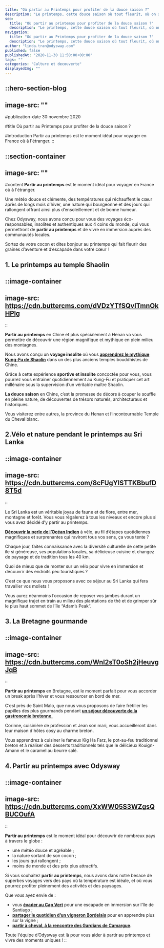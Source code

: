 ```yaml
---
title: "Où partir au Printemps pour profiter de la douce saison ?"
description: "Le printemps, cette douce saison où tout fleurit, où on sort de son cocon, le temps est encore un peu frais mais c’est la promesse des beaux jours qui arrivent."
seo:
  title: "Où partir au printemps pour profiter de la douce saison ?"
  description: "Le printemps, cette douce saison où tout fleurit, où on sort de son cocon, le temps est encore un peu frais, mais c’est la promesse des beaux jours qui arrivent !"
navigation:
  title: "Où partir au Printemps pour profiter de la douce saison ?"
  description: "Le printemps, cette douce saison où tout fleurit, où on sort de son cocon, le temps est encore un peu frais mais c’est la promesse des beaux jours qui arrivent."
author: "linda.tran@odysway.com"
published: false
publishedAt: "2020-11-30 11:50:00+00:00"
tags: ""
categories: "Culture et decouverte"
displayedImg: ""
---
```


::hero-section-blog
---
image-src: ""
---
#publication-date
30 novembre 2020

#title
Où partir au Printemps pour profiter de la douce saison ?

#introduction
Partir au printemps est le moment idéal pour voyager en France où à l'étranger.
::

::section-container
---
image-src: ""
---
#content
**Partir au printemps** est le moment idéal pour voyager en France où à l'étranger.

Une météo douce et clémente, des températures qui réchauffent le cœur après de longs mois d’hiver, une nature qui bourgeonne et des jours qui rallongent offrant ainsi plus d’ensoleillement et de bonne humeur.

Chez Odysway, nous avons conçu pour vous des voyages éco-responsables, insolites et authentiques aux 4 coins du monde, qui vous permettront de **partir au printemps** et de vivre en immersion auprès des communautés locales.

Sortez de votre cocon et dites bonjour au printemps qui fait fleurir des graines d’aventure et d’escapade dans votre cœur !

## **1\. Le printemps au temple Shaolin**

::image-container
---
image-src: https://cdn.buttercms.com/dVDzYTfSQvITmnOkHPlg
---
::

**Partir au printemps** en Chine et plus spécialement à Henan va vous permettre de découvrir une région magnifique et mythique en plein milieu des montagnes.

Nous avons conçu un **voyage insolite** où vous [**apprendrez le mythique Kung-Fu de Shaolin**](https://odysway.com/voyages/kung-fu-temple-shaolin-chine?utm_source=SEO&utm_medium=thematique&utm_campaign=partir_printemps) dans un des plus anciens temples bouddhistes de Chine.

Grâce à cette expérience **sportive et insolite** concoctée pour vous, vous pourrez vous entraîner quotidiennement au Kung-Fu et pratiquer cet art millénaire sous la supervision d’un véritable maître Shaolin. 

**La douce saison** en Chine, c’est la promesse de décors à couper le souffle en pleine nature, de découvertes de trésors naturels, architecturaux et historiques.

Vous visiterez entre autres, la province du Henan et l’incontournable Temple du Cheval blanc.

## 2.Vélo et nature pendant le printemps au Sri Lanka

::image-container
---
image-src: https://cdn.buttercms.com/8cFUgYISTTKBbufD8T5d
---
::

Le Sri Lanka est un véritable joyau de faune et de flore, entre mer, montagne et forêt. Vous vous régalerez à tous les niveaux et encore plus si vous avez décidé d’y partir au printemps.

[**Découvrir la perle de l’Océan Indien**](https://odysway.com/voyages/voyage-velo-sri-lanka?utm_source=SEO&utm_medium=thematique&utm_campaign=partir_printemps) à vélo, au fil d’étapes quotidiennes magnifiques et surprenantes qui raviront tous vos sens, ça vous tente ?

Chaque jour, faites connaissance avec la diversité culturelle de cette petite île si généreuse, ses populations locales, sa délicieuse cuisine et changez de paysage et de tradition tous les 40 km.

Quoi de mieux que de monter sur un vélo pour vivre en immersion et découvrir des endroits peu touristiques ?

C’est ce que nous vous proposons avec ce séjour au Sri Lanka qui fera travailler vos mollets !

Vous aurez néanmoins l’occasion de reposer vos jambes durant un magnifique trajet en train au milieu des plantations de thé et de grimper sûr le plus haut sommet de l'île “Adam’s Peak”.

## 3\. La Bretagne gourmande

::image-container
---
image-src: https://cdn.buttercms.com/WnI2sT0oSh2jHeuvgJqB
---
::

**Partir au printemps** en Bretagne, est le moment parfait pour vous accorder un break après l’hiver et vous ressourcer en bord de mer.

C’est près de Saint Malo, que nous vous proposons de faire frétiller les papilles des plus gourmands pendant [**un séjour découverte de la gastronomie bretonne.**](https://odysway.com/voyages/decouvrez-les-secrets-de-la-gastronomie-bretonne?utm_source=SEO&utm_medium=thematique&utm_campaign=partir_printemps)

Corinne, cuisinière de profession et Jean son mari, vous accueilleront dans leur maison d'hôtes cosy au charme breton.

Vous apprendrez à cuisiner le fameux Kig Ha Farz, le pot-au-feu traditionnel breton et à réaliser des desserts traditionnels tels que le délicieux Kouign-Amann et le caramel au beurre salé.

## 4\. Partir au printemps avec Odysway

::image-container
---
image-src: https://cdn.buttercms.com/XxWW05S3WZgsQBUCOufA
---
::

**Partir au printemps** est le moment idéal pour découvrir de nombreux pays à travers le globe :

*   une météo douce et agréable ; 
*   la nature sortant de son cocon ; 
*   les jours qui rallongent ; 
*   moins de monde et des prix plus attractifs.

Si vous souhaitez **partir au printemps**, nous avons dans notre besace de superbes voyages vers des pays où la température est idéale, et où vous pourrez profiter pleinement des activités et des paysages.

Que vous ayez envie de :

*   vous [**évader au Cap Vert**](https://odysway.com/voyages/immersion-cap-vert?utm_source=SEO&utm_medium=thematique&utm_campaign=partir_printemps) pour une escapade en immersion sur l'île de Santiago ; 
*   [**partager le quotidien d’un vigneron Bordelais**](https://odysway.com/voyages/sejour-oenologie-vignoble-bordeaux?utm_source=SEO&utm_medium=thematique&utm_campaign=partir_printemps) pour en apprendre plus sur la vigne ;
*   [**partir à cheval, à la rencontre des Gardians de Camargue**](https://odysway.com/voyages/gardian-camargue-cheval?utm_source=SEO&utm_medium=thematique&utm_campaign=partir_printemps). 

Toute l'équipe d’Odysway est là pour vous aider à partir au printemps et vivre des moments uniques !
::

